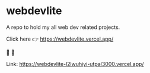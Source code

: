 # webdevlite
A repo to hold my all web dev related projects.

Click here 👉 https://webdevlite.vercel.app/

🍒 🍰

Link: https://webdevlite-l2lwuhiyi-utpal3000.vercel.app/

